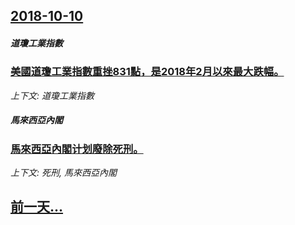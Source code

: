 ## [2018-10-10](/zh/news/2018/10/10/index.md)

##### 道瓊工業指數
### [美國道瓊工業指數重挫831點，是2018年2月以來最大跌幅。 ](/zh/news/2018/10/10/美國道瓊工業指數重挫831點-是2018年2月以來最大跌幅.md)
_上下文: 道瓊工業指數_

##### 馬來西亞內閣
### [馬來西亞內閣计划廢除死刑。 ](/zh/news/2018/10/10/馬來西亞內閣计划廢除死刑.md)
_上下文: 死刑, 馬來西亞內閣_

## [前一天...](/zh/news/2018/10/9/index.md)

